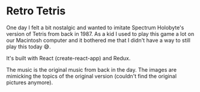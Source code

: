 # Retro Tetris

One day I felt a bit nostalgic and wanted to imitate Spectrum Holobyte's version of Tetris from back in 1987.
As a kid I used to play this game a lot on our Macintosh computer and it bothered me that I didn't have a way to still play this today 😅.

It's built with React (create-react-app) and Redux.

The music is the original music from back in the day. The images are mimicking the topics of the original version (couldn't find the original pictures anymore).
